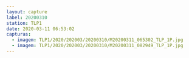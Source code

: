 ```yaml
---
layout: capture
label: 20200310
station: TLP1
date: 2020-03-11 06:53:02
capturas:
  - imagem: TLP1/2020/202003/20200310/M20200311_065302_TLP_1P.jpg
  - imagem: TLP1/2020/202003/20200310/M20200311_082949_TLP_1P.jpg
---
```

